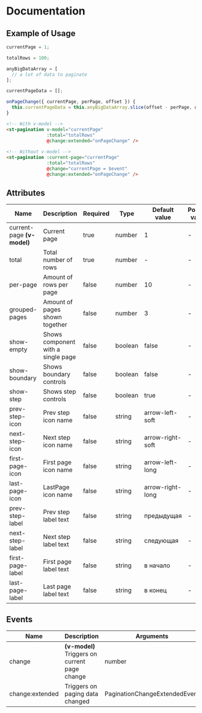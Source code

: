 # Documentation

## Example of Usage

```javascript
currentPage = 1;

totalRows = 100;

anyBigDataArray = [
  // a lot of data to paginate
];

currentPageData = [];

onPageChange({ currentPage, perPage, offset }) {
  this.currentPageData = this.anyBigDataArray.slice(offset - perPage, offset);
}
```

```html
<!-- With v-model -->
<st-pagination v-model="currentPage" 
               :total="totalRows" 
               @change:extended="onPageChange" />
               
<!-- Without v-model -->
<st-pagination :current-page="currentPage" 
               :total="totalRows" 
               @change="currentPage = $event" 
               @change:extended="onPageChange" />
```

## Attributes

| Name | Description | Required | Type | Default value | Possible values |
| --- | --- | --- | --- | --- | --- |
| current-page **(v-model)** | Current page | true | number | 1 | - |
| total | Total number of rows | true | number | - | - |
| per-page | Amount of rows per page | false | number | 10 | - |
| grouped-pages | Amount of pages shown together | false | number | 3 | - |
| show-empty | Shows component with a single page | false | boolean | false | - |
| show-boundary | Shows boundary controls | false | boolean | false | - |
| show-step | Shows step controls | false | boolean | true | - |
| prev-step-icon | Prev step icon name | false | string | arrow-left-soft | - |
| next-step-icon | Next step icon name | false | string | arrow-right-soft | - |
| first-page-icon | First page icon name | false | string | arrow-left-long | - |
| last-page-icon | LastPage icon name | false | string | arrow-right-long | - |
| prev-step-label | Prev step label text | false | string | предыдущая | - |
| next-step-label | Next step label text | false | string | следующая | - |
| first-page-label | First page label text | false | string | в начало | - |
| last-page-label | Last page label text | false | string | в конец | - |

## Events

| Name | Description | Arguments |
| --- | --- | --- |
| change | **(v-model)** Triggers on current page change | number |
| change:extended | Triggers on paging data changed | PaginationChangeExtendedEvent |
